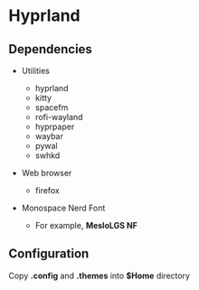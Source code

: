 # Hyprland

## Dependencies

- Utilities

  - hyprland
  - kitty
  - spacefm
  - rofi-wayland
  - hyprpaper
  - waybar
  - pywal
  - swhkd

- Web browser

  - firefox

- Monospace Nerd Font

  - For example, **MesloLGS NF**

## Configuration

Copy **.config** and **.themes** into **$Home** directory
